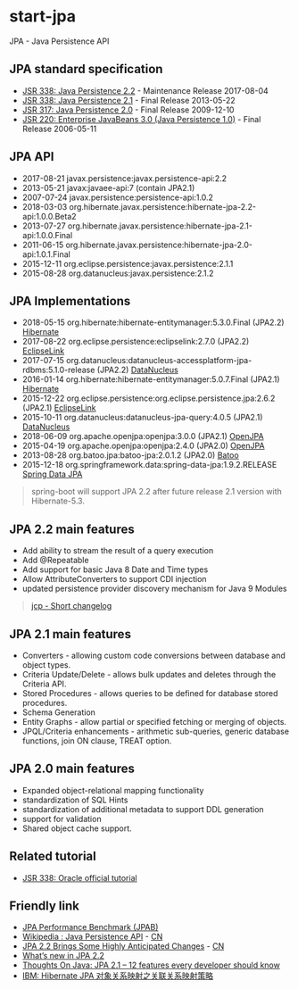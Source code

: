 # start-jpa

JPA - Java Persistence API

## JPA standard specification

- [JSR 338: Java Persistence 2.2](https://jcp.org/en/jsr/detail?id=338) - Maintenance Release 2017-08-04
- [JSR 338: Java Persistence 2.1](https://jcp.org/en/jsr/detail?id=338) - Final Release 2013-05-22
- [JSR 317: Java Persistence 2.0](https://jcp.org/en/jsr/detail?id=317) - Final Release 2009-12-10
- [JSR 220: Enterprise JavaBeans 3.0 (Java Persistence 1.0)](https://jcp.org/en/jsr/detail?id=220) - Final Release 2006-05-11

## JPA API

- 2017-08-21 javax.persistence:javax.persistence-api:2.2
- 2013-05-21 javax:javaee-api:7 (contain JPA2.1)
- 2007-07-24 javax.persistence:persistence-api:1.0.2
- 2018-03-03 org.hibernate.javax.persistence:hibernate-jpa-2.2-api:1.0.0.Beta2
- 2013-07-27 org.hibernate.javax.persistence:hibernate-jpa-2.1-api:1.0.0.Final
- 2011-06-15 org.hibernate.javax.persistence:hibernate-jpa-2.0-api:1.0.1.Final
- 2015-12-11 org.eclipse.persistence:javax.persistence:2.1.1
- 2015-08-28 org.datanucleus:javax.persistence:2.1.2

## JPA Implementations

- 2018-05-15 org.hibernate:hibernate-entitymanager:5.3.0.Final (JPA2.2) [Hibernate](http://hibernate.org/orm)
- 2017-08-22 org.eclipse.persistence:eclipselink:2.7.0 (JPA2.2) [EclipseLink](http://www.eclipse.org/eclipselink/#jpa)
- 2017-07-15 org.datanucleus:datanucleus-accessplatform-jpa-rdbms:5.1.0-release (JPA2.2) [DataNucleus](http://datanucleus.org)
- 2016-01-14 org.hibernate:hibernate-entitymanager:5.0.7.Final (JPA2.1) [Hibernate](http://hibernate.org/orm)
- 2015-12-22 org.eclipse.persistence:org.eclipse.persistence.jpa:2.6.2 (JPA2.1) [EclipseLink](http://www.eclipse.org/eclipselink/#jpa)
- 2015-10-11 org.datanucleus:datanucleus-jpa-query:4.0.5 (JPA2.1) [DataNucleus](http://datanucleus.org)
- 2018-06-09 org.apache.openjpa:openjpa:3.0.0 (JPA2.1) [OpenJPA](http://openjpa.apache.org)
- 2015-04-19 org.apache.openjpa:openjpa:2.4.0 (JPA2.0) [OpenJPA](http://openjpa.apache.org)
- 2013-08-28 org.batoo.jpa:batoo-jpa:2.0.1.2 (JPA2.0) [Batoo](http://batoo.org)
- 2015-12-18 org.springframework.data:spring-data-jpa:1.9.2.RELEASE [Spring Data JPA](http://projects.spring.io/spring-data-jpa)

> spring-boot will support JPA 2.2 after future release 2.1 version with Hibernate-5.3.

## JPA 2.2 main features

- Add ability to stream the result of a query execution
- Add @Repeatable
- Add support for basic Java 8 Date and Time types
- Allow AttributeConverters to support CDI injection
- updated persistence provider discovery mechanism for Java 9 Modules

> [jcp - Short changelog](https://jcp.org/aboutJava/communityprocess/maintenance/jsr338/ChangeLog-JPA-2.2-MR.txt)

## JPA 2.1 main features

- Converters - allowing custom code conversions between database and object types.
- Criteria Update/Delete - allows bulk updates and deletes through the Criteria API.
- Stored Procedures - allows queries to be defined for database stored procedures.
- Schema Generation
- Entity Graphs - allow partial or specified fetching or merging of objects.
- JPQL/Criteria enhancements - arithmetic sub-queries, generic database functions, join ON clause, TREAT option.

## JPA 2.0 main features

- Expanded object-relational mapping functionality
- standardization of SQL Hints
- standardization of additional metadata to support DDL generation
- support for validation
- Shared object cache support.

## Related tutorial
- [JSR 338: Oracle official tutorial](https://docs.oracle.com/javaee/7/tutorial/partpersist.htm)

## Friendly link 

- [JPA Performance Benchmark (JPAB)](http://www.jpab.org/All/All/All.html)
- [Wikipedia : Java Persistence API](https://en.wikipedia.org/wiki/Java_Persistence_API) - [CN](https://zh.wikipedia.org/wiki/Java持久化API)
- [JPA 2.2 Brings Some Highly Anticipated Changes](https://www.infoq.com/articles/JPA-2.2-Brings-Highly-Anticipated-Changes) - [CN](http://www.infoq.com/cn/articles/JPA-2.2-Brings-Highly-Anticipated-Changes)
- [What’s new in JPA 2.2](https://www.thoughts-on-java.org/whats-new-in-jpa-2-2/)  
- [Thoughts On Java: JPA 2.1 – 12 features every developer should know](http://www.thoughts-on-java.org/jpa-21-overview)
- [IBM: Hibernate JPA 对象关系映射之关联关系映射策略](http://www.ibm.com/developerworks/cn/java/j-lo-jparelated)